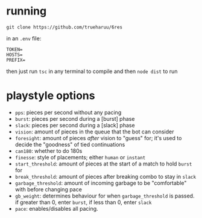 # running
```
git clone https://github.com/trueharuu/6res
```
in an `.env` file:
```
TOKEN=
HOSTS=
PREFIX=
```
then just run `tsc` in any terminal to compile and then `node dist` to run

# playstyle options
- `pps`: pieces per second without any pacing
- `burst`: pieces per second during a [burst] phase
- `slack`: pieces per second during a [slack] phase
- `vision`: amount of pieces in the queue that the bot can consider
- `foresight`: amount of pieces *after* vision to "guess" for; it's used to decide the "goodness" of tied continuations
- `can180`: whether to do 180s
- `finesse`: style of placements; either `human` or `instant`
- `start_threshold`: amount of pieces at the start of a match to hold `burst` for
- `break_threshold`: amount of pieces after breaking combo to stay in `slack`
- `garbage_threshold`: amount of incoming garbage to be "comfortable" with before changing pace
- `gb_weight`: determines behaviour for when `garbage_threshold` is passed. if greater than 0, enter `burst`, if less than 0, enter `slack`
- `pace`: enables/disables all pacing.
